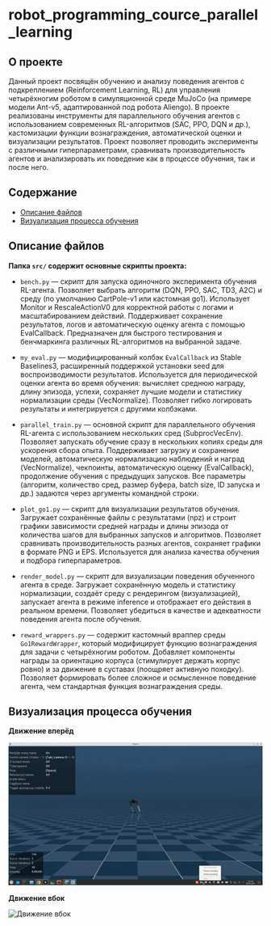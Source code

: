 # robot_programming_cource_parallel_learning

## О проекте

Данный проект посвящён обучению и анализу поведения агентов с подкреплением (Reinforcement Learning, RL) для управления четырёхногим роботом в симуляционной среде MuJoCo (на примере модели Ant-v5, адаптированной под робота Aliengo). В проекте реализованы инструменты для параллельного обучения агентов с использованием современных RL-алгоритмов (SAC, PPO, DQN и др.), кастомизации функции вознаграждения, автоматической оценки и визуализации результатов. Проект позволяет проводить эксперименты с различными гиперпараметрами, сравнивать производительность агентов и анализировать их поведение как в процессе обучения, так и после него.

## Содержание

- [Описание файлов](#описание-файлов)
- [Визуализация процесса обучения](#Визуализация-процесса-обучения)

## Описание файлов

**Папка `src/` содержит основные скрипты проекта:**

- `bench.py` — скрипт для запуска одиночного эксперимента обучения RL-агента. Позволяет выбрать алгоритм (DQN, PPO, SAC, TD3, A2C) и среду (по умолчанию CartPole-v1 или кастомная go1). Использует Monitor и RescaleActionV0 для корректной работы с логами и масштабированием действий. Поддерживает сохранение результатов, логов и автоматическую оценку агента с помощью EvalCallback. Предназначен для быстрого тестирования и бенчмаркинга различных RL-алгоритмов на выбранной задаче.

- `my_eval.py` — модифицированный колбэк `EvalCallback` из Stable Baselines3, расширенный поддержкой установки seed для воспроизводимости результатов. Используется для периодической оценки агента во время обучения: вычисляет среднюю награду, длину эпизода, успехи, сохраняет лучшие модели и статистику нормализации среды (VecNormalize). Позволяет гибко логировать результаты и интегрируется с другими колбэками.

- `parallel_train.py` — основной скрипт для параллельного обучения RL-агента с использованием нескольких сред (SubprocVecEnv). Позволяет запускать обучение сразу в нескольких копиях среды для ускорения сбора опыта. Поддерживает загрузку и сохранение моделей, автоматическую нормализацию наблюдений и наград (VecNormalize), чекпоинты, автоматическую оценку (EvalCallback), продолжение обучения с предыдущих запусков. Все параметры (алгоритм, количество сред, размер буфера, batch size, ID запуска и др.) задаются через аргументы командной строки.

- `plot_go1.py` — скрипт для визуализации результатов обучения. Загружает сохранённые файлы с результатами (npz) и строит графики зависимости средней награды и длины эпизода от количества шагов для выбранных запусков и алгоритмов. Позволяет сравнивать производительность разных агентов, сохраняет графики в формате PNG и EPS. Используется для анализа качества обучения и подбора гиперпараметров.

- `render_model.py` — скрипт для визуализации поведения обученного агента в среде. Загружает сохранённую модель и статистику нормализации, создаёт среду с рендерингом (визуализацией), запускает агента в режиме inference и отображает его действия в реальном времени. Позволяет убедиться в качестве и адекватности поведения агента после обучения.

- `reward_wrappers.py` — содержит кастомный враппер среды `Go1RewardWrapper`, который модифицирует функцию вознаграждения для задачи с четырёхногим роботом. Добавляет компоненты награды за ориентацию корпуса (стимулирует держать корпус ровно) и за движение в суставах (поощряет активную походку). Позволяет формировать более сложное и осмысленное поведение агента, чем стандартная функция вознаграждения среды.

## Визуализация процесса обучения

**Движение вперёд**

![Движение прямо](videos/forward.gif)


**Движение вбок**

![Движение вбок](videos/sidewalk.gif)